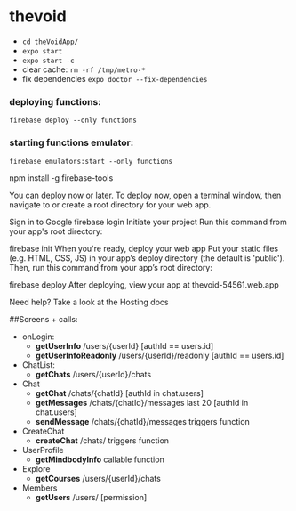# thevoid

* `cd theVoidApp/`
* `expo start`
* `expo start -c`
* clear cache: `rm -rf /tmp/metro-*`
* fix dependencies `expo doctor --fix-dependencies`

### deploying functions: 
`firebase deploy --only functions`

### starting functions emulator: 
`firebase emulators:start --only functions`

<!-- The core Firebase JS SDK is always required and must be listed first -->
<script src="/__/firebase/8.10.0/firebase-app.js"></script>

<!-- TODO: Add SDKs for Firebase products that you want to use
     https://firebase.google.com/docs/web/setup#available-libraries -->
<script src="/__/firebase/8.10.0/firebase-analytics.js"></script>

<!-- Initialize Firebase -->
<script src="/__/firebase/init.js"></script>

npm install -g firebase-tools

You can deploy now or later. To deploy now, open a terminal window, then navigate to or create a root directory for your web app.

Sign in to Google
firebase login
Initiate your project
Run this command from your app's root directory:

firebase init
When you're ready, deploy your web app
Put your static files (e.g. HTML, CSS, JS) in your app’s deploy directory (the default is 'public'). Then, run this command from your app’s root directory:

firebase deploy
After deploying, view your app at thevoid-54561.web.app

Need help? Take a look at the Hosting docs

##Screens + calls:

* onLogin:
  - __getUserInfo__ /users/{userId}  [authId == users.id]  
  - __getUserInfoReadonly__ /users/{userId}/readonly [authId == users.id]  
* ChatList: 
  - __getChats__ /users/{userId}/chats
* Chat
  - __getChat__ /chats/{chatId} [authId in chat.users]
  - __getMessages__ /chats/{chatId}/messages last 20 [authId in chat.users]
  - __sendMessage__ /chats/{chatId}/messages triggers function
* CreateChat
  - __createChat__  /chats/ triggers function
* UserProfile
  - __getMindbodyInfo__ callable function
* Explore
  - __getCourses__ /users/{userId}/chats
* Members
  - __getUsers__ /users/  [permission]
